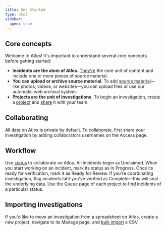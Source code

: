 ```yaml
---
title: Get Started
type: docs
sidebar:
  open: true
---
```


## Core concepts
Welcome to Atlos! It's important to understand several core concepts before getting started:
- **Incidents are the atom of Atlos.** [They're](/docs/incidents) the core unit of content and include one or more pieces of source material. 
- **You can upload or archive source material.** To add [source material](/docs/source-material)—like photos, videos, or websites—you can upload files or use our automatic web archival system.
- **Projects are the unit of investigations.** To begin an investigation, create a [project](/docs/projects) and [share](/docs/collaboration) it with your team. 

## Collaborating
All data on Atlos is private by default. To collaborate, first share your investigation by adding collaborators usernames on the Access page. 

## Workflow 
Use [status](/docs/metadata#status) to collaborate on Atlos. All incidents begin as Unclaimed. When you start working on an incident, mark its status as In Progress. Once its ready for verification, mark it as Ready for Review. If you're coordinating investigation, flag incidents taht you've verified as Complete—this will seal the underlying data. Use the Queue page of each project to find incidents of a particular status. 

## Importing investigations
If you'd like to move an investigation from a spreadsheet on Atlos, create a new project, navigate to its Manage page, and [bulk import](/docs/import-and-export-data#data-import) a CSV. 